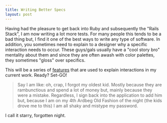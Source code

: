 ```yaml
---
title: Writing Better Specs
layout: post
---
```


Having had the pleasure to get back into Ruby and subsequently the "Rails Stack",
I am now writing a lot more tests. For many people this tends to be a bad thing
but, I find it one of the best ways to write any type of software. In addition,
you sometimes need to explain to a designer why a specific interaction needs to
occur. These guys/gals usually have a "cool story bro" mentality about them and since they
are often awash with color palettes, they sometimes "gloss" over specifics.

This will be a series of [features][1] that are used to explain interactions in
my current work. Ready? Set-GO!

>Say I am like: oh, crap, I forgot my oldest kid. Mostly because they are rambunctious and
>spend a lot of money but, mainly because they were a mistake. Regardless, I sign back
>into the application to add him but, because I am on my 4th Ardbeg Old Fashion of the
>night (the kids drove me to this) I am all shaky and mistype my password.

I call it starry, forgotten night.

[1]: http://guides.rubyonrails.org/testing.html
